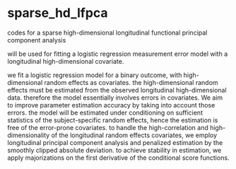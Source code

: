 # sparse_hd_lfpca
codes for a sparse high-dimensional longitudinal functional principal component analysis  

will be used for fitting a logistic regression measurement error model with a longitudinal high-dimensional covariate. 

we fit a logistic regression model for a binary outcome, with high-dimensional random effects as covariates. the high-dimensional random effects must be estimated from the observed longitudinal high-dimensional data. therefore the model essentially involves errors in covariates. We aim to improve parameter estimation accuracy by taking into account those errors. the model will be estimated under conditioning on sufficient statistics of the subject-specific random effects, hence the estimation is free of the error-prone covariates. to handle the high-correlation and high-dimensionality of the longitudinal random effects covariates, we employ longitudinal principal component analysis and penalized estimation by the smoothly clipped absolute deviation. to achieve stability in estimation, we apply majorizations on the first derivative of the conditional score functions.
